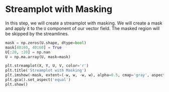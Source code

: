 # Streamplot with Masking

In this step, we will create a streamplot with masking. We will create a mask and apply it to the `U` component of our vector field. The masked region will be skipped by the streamlines.

```python
mask = np.zeros(U.shape, dtype=bool)
mask[40:60, 40:60] = True
U[:20, :20] = np.nan
U = np.ma.array(U, mask=mask)

plt.streamplot(X, Y, U, V, color='r')
plt.title('Streamplot with Masking')
plt.imshow(~mask, extent=(-w, w, -w, w), alpha=0.5, cmap='gray', aspect='auto')
plt.gca().set_aspect('equal')
plt.show()
```
